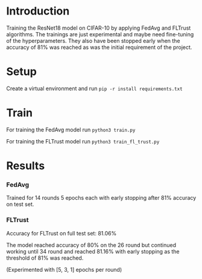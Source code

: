 # Introduction

Training the ResNet18 model on CIFAR-10 by applying FedAvg and FLTrust algorithms.
The trainings are just experimental and maybe need fine-tuning of the hyperparameters.
They also have been stopped early when the accuracy of 81% was reached as was the initial requirement of the project.

# Setup
Create a virtual environment and run
```pip -r install requirements.txt```

# Train
For training the FedAvg model run
```python3 train.py```

For training the FLTrust model run
```python3 train_fl_trust.py```

# Results

### FedAvg
Trained for 14 rounds 5 epochs each with early stopping after 81% accuracy on test set. 


### FLTrust


Accuracy for FLTrust on full test set: 81.06%

The model reached accuracy of 80% on the 26 round but continued working until 34 round and reached 81.16% with early stopping as the threshold of 81% was reached.

(Experimented with [5, 3, 1] epochs per round)